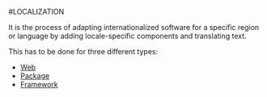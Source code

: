 #LOCALIZATION

It is the process of adapting internationalized software for a 
specific region or language by adding locale-specific components and translating text.

This has to be done for three different types:

* [Web](localization/web.md)
* [Package](localization/package.md)
* [Framework](localization/framework.md)
